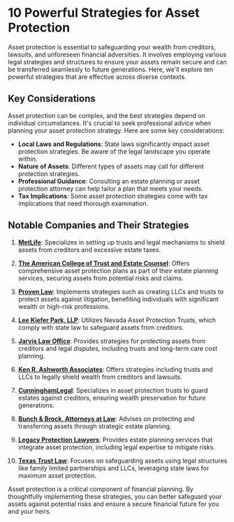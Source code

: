 # 10 Powerful Strategies for Asset Protection

Asset protection is essential to safeguarding your wealth from creditors, lawsuits, and unforeseen financial adversities. It involves employing various legal strategies and structures to ensure your assets remain secure and can be transferred seamlessly to future generations. Here, we'll explore ten powerful strategies that are effective across diverse contexts.

## Key Considerations

Asset protection can be complex, and the best strategies depend on individual circumstances. It's crucial to seek professional advice when planning your asset protection strategy. Here are some key considerations:

- **Local Laws and Regulations**: State laws significantly impact asset protection strategies. Be aware of the legal landscape you operate within.
- **Nature of Assets**: Different types of assets may call for different protection strategies.
- **Professional Guidance**: Consulting an estate planning or asset protection attorney can help tailor a plan that meets your needs.
- **Tax Implications**: Some asset protection strategies come with tax implications that need thorough examination.

## Notable Companies and Their Strategies

1. **[MetLife](/dir/metlife)**: Specializes in setting up trusts and legal mechanisms to shield assets from creditors and excessive estate taxes.

2. **[The American College of Trust and Estate Counsel](/dir/the_american_college_of_trust_and_estate_counsel)**: Offers comprehensive asset protection plans as part of their estate planning services, securing assets from potential risks and claims.

3. **[Proven Law](/dir/proven_law)**: Implements strategies such as creating LLCs and trusts to protect assets against litigation, benefiting individuals with significant wealth or high-risk professions.

4. **[Lee Kiefer Park, LLP](/dir/lee_kiefer_park_llp)**: Utilizes Nevada Asset Protection Trusts, which comply with state law to safeguard assets from creditors.

5. **[Jarvis Law Office](/dir/jarvis_law_office)**: Provides strategies for protecting assets from creditors and legal disputes, including trusts and long-term care cost planning.

6. **[Ken R. Ashworth Associates](/dir/ken_r_ashworth_associates)**: Offers strategies including trusts and LLCs to legally shield wealth from creditors and lawsuits.

7. **[CunninghamLegal](/dir/cunninghamlegal)**: Specializes in asset protection trusts to guard estates against creditors, ensuring wealth preservation for future generations.

8. **[Bunch & Brock, Attorneys at Law](/dir/bunch__brock_attorneys_at_law)**: Advises on protecting and transferring assets through strategic estate planning.

9. **[Legacy Protection Lawyers](/dir/legacy_protection_lawyers)**: Provides estate planning services that integrate asset protection, including legal expertise to mitigate risks.

10. **[Texas Trust Law](/dir/texas_trust_law)**: Focuses on safeguarding assets using legal structures like family limited partnerships and LLCs, leveraging state laws for maximum asset protection.

Asset protection is a critical component of financial planning. By thoughtfully implementing these strategies, you can better safeguard your assets against potential risks and ensure a secure financial future for you and your heirs.